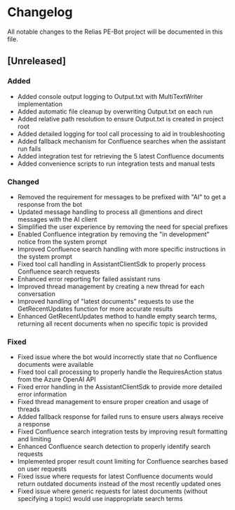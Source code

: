 # Changelog

All notable changes to the Relias PE-Bot project will be documented in this file.

## [Unreleased]

### Added
- Added console output logging to Output.txt with MultiTextWriter implementation
- Added automatic file cleanup by overwriting Output.txt on each run
- Added relative path resolution to ensure Output.txt is created in project root
- Added detailed logging for tool call processing to aid in troubleshooting
- Added fallback mechanism for Confluence searches when the assistant run fails
- Added integration test for retrieving the 5 latest Confluence documents
- Added convenience scripts to run integration tests and manual tests

### Changed
- Removed the requirement for messages to be prefixed with "AI" to get a response from the bot
- Updated message handling to process all @mentions and direct messages with the AI client
- Simplified the user experience by removing the need for special prefixes
- Enabled Confluence integration by removing the "in development" notice from the system prompt
- Improved Confluence search handling with more specific instructions in the system prompt
- Fixed tool call handling in AssistantClientSdk to properly process Confluence search requests
- Enhanced error reporting for failed assistant runs
- Improved thread management by creating a new thread for each conversation
- Improved handling of "latest documents" requests to use the GetRecentUpdates function for more accurate results
- Enhanced GetRecentUpdates method to handle empty search terms, returning all recent documents when no specific topic is provided

### Fixed
- Fixed issue where the bot would incorrectly state that no Confluence documents were available
- Fixed tool call processing to properly handle the RequiresAction status from the Azure OpenAI API
- Fixed error handling in the AssistantClientSdk to provide more detailed error information
- Fixed thread management to ensure proper creation and usage of threads
- Added fallback response for failed runs to ensure users always receive a response
- Fixed Confluence search integration tests by improving result formatting and limiting
- Enhanced Confluence search detection to properly identify search requests
- Implemented proper result count limiting for Confluence searches based on user requests
- Fixed issue where requests for latest Confluence documents would return outdated documents instead of the most recently updated ones
- Fixed issue where generic requests for latest documents (without specifying a topic) would use inappropriate search terms

